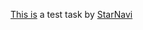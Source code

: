 [This is](https://andrian-kars.github.io/starnavi-test-task/) a test task by [StarNavi](https://jobs.dou.ua/companies/starnavi/)


